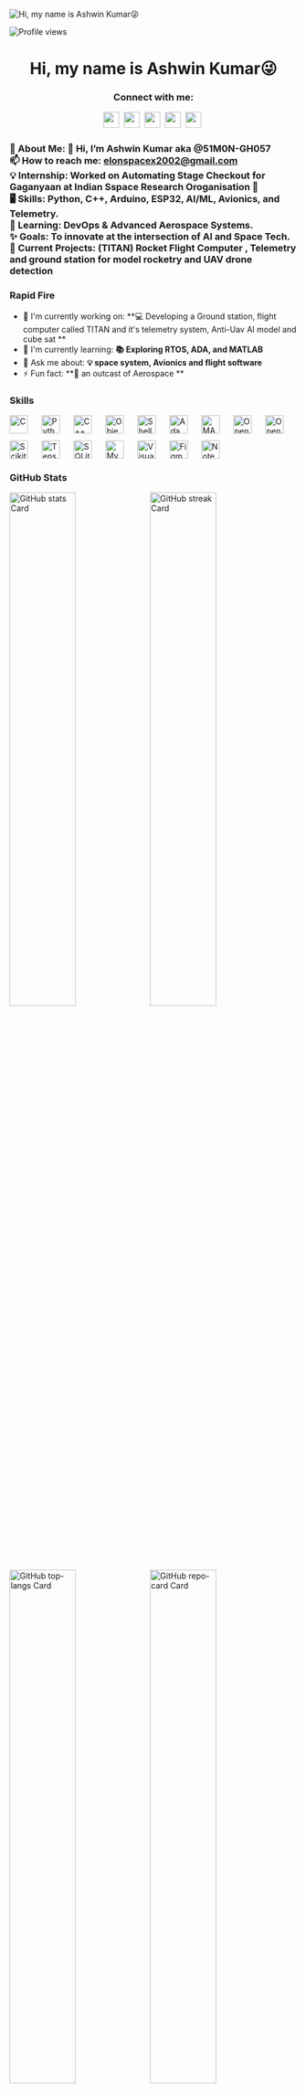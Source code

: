 ![Hi, my name is Ashwin Kumar😜](https://static.wixstatic.com/media/53fad0_ce0704caa0174d6aa9b2b8101a62fa77~mv2.gif)

![Profile views](https://komarev.com/ghpvc/?username=OutlawGhost&label=Profile%20views&color=0e75b6&style=flat)

<div id="toc">
  <ul align="center" style="list-style: none">
    <summary>
      <h1>
        Hi, my name is Ashwin Kumar😜
      </h1>
    </summary>
  </ul>
</div>

**<h3 align="center">Connect with me:</h3>** 
<p align="center"><a href="elonspacex2002@gmail.com" target="_blank"><img src="https://img.shields.io/badge/Gmail-D14836?style=flat-square&logo=gmail&logoColor=white" height="28" style="margin-right: 4px"></a> <a href="https://github.com/OutlawGhost" target="_blank"><img src="https://img.shields.io/badge/GitHub-100000?style=flat-square&logo=github&logoColor=white" height="28" style="margin-right: 4px"></a> <a href="https://www.linkedin.com/in/ashwin-kumar-b-d22m03y2005" target="_blank"><img src="https://img.shields.io/badge/LinkedIn-0077B5?style=flat-square&logo=linkedin&logoColor=white" height="28" style="margin-right: 4px"></a> <a href="https://www.instagram.com/ash_pathfinder_" target="_blank"><img src="https://img.shields.io/badge/Instagram-E4405F?style=flat-square&logo=instagram&logoColor=white" height="28" style="margin-right: 4px"></a> <a href="https://twitter.com/@Ashwinmusk" target="_blank"><img src="https://img.shields.io/badge/Twitter-000000?style=flat-square&logo=X&logoColor=white" height="28" style="margin-right: 4px"></a></p>

 **<h3 align="left"> 💫 About Me:
👋 Hi, I’m Ashwin Kumar aka @51M0N-GH057<br>📫 How to reach me: elonspacex2002@gmail.com<br>💡 Internship: Worked on Automating Stage Checkout for Gaganyaan at Indian Sspace Research Oroganisation 🌟<br>🖥️ Skills: Python, C++, Arduino, ESP32, AI/ML, Avionics, and Telemetry.<br>📖 Learning: DevOps & Advanced Aerospace Systems.<br>✨ Goals: To innovate at the intersection of AI and Space Tech.<br>🌌 Current Projects: (TITAN) Rocket Flight Computer , Telemetry and ground station for model rocketry and UAV drone detection</h3>**

**<h3 align="left">Rapid Fire</h3>**

- 💼 I'm currently working on: **💻 Developing a Ground station, flight computer called TITAN and it's telemetry system, Anti-Uav AI model and cube sat **
- 🌱 I'm currently learning: **📚 Exploring RTOS, ADA, and MATLAB**
- 💬 Ask me about: **💡 space system, Avionics and flight software**
- ⚡ Fun fact: **🎢 an outcast of Aerospace **

 **<h3 align="left">Skills</h3>**

<div style="display: flex; flex-wrap: wrap; gap: 12px; justify-content: left;"><img src="https://img.shields.io/badge/C-A8B9CC?logo=c&logoColor=white" height="32" alt="C" style="margin-right: 12px"> <img src="https://img.shields.io/badge/Python-306998?logo=python&logoColor=white" height="32" alt="Python" style="margin-right: 12px"> <img src="https://img.shields.io/badge/C%2B%2B-F34B7F?logo=c%2B%2B&logoColor=white" height="32" alt="C++" style="margin-right: 12px"> <img src="https://img.shields.io/badge/Objective-C-OC?logo=objective-c&logoColor=white" height="32" alt="Objective-C" style="margin-right: 12px"> <img src="https://img.shields.io/badge/Shell-4EAA25?logo=gnu-bash&logoColor=white" height="32" alt="Shell" style="margin-right: 12px"> <img src="https://img.shields.io/badge/Ada-003D6A?logo=ada&logoColor=white" height="32" alt="Ada" style="margin-right: 12px"> <img src="https://img.shields.io/badge/MATLAB-0076A8?logo=matlab&logoColor=white" height="32" alt="MATLAB" style="margin-right: 12px"> <img src="https://img.shields.io/badge/OpenCV-5C3EE8?logo=opencv&logoColor=white" height="32" alt="OpenCV" style="margin-right: 12px"> <img src="https://img.shields.io/badge/OpenAI-412991?logo=openai&logoColor=white" height="32" alt="OpenAI" style="margin-right: 12px"> <img src="https://img.shields.io/badge/Scikit--learn-F7931E?logo=scikit-learn&logoColor=white" height="32" alt="Scikit-learn" style="margin-right: 12px"> <img src="https://img.shields.io/badge/TensorFlow-FF6F00?logo=tensorflow&logoColor=white" height="32" alt="TensorFlow" style="margin-right: 12px"> <img src="https://img.shields.io/badge/SQLite-003B57?logo=sqlite&logoColor=white" height="32" alt="SQLite" style="margin-right: 12px"> <img src="https://img.shields.io/badge/MySQL-4479A1?logo=mysql&logoColor=white" height="32" alt="MySQL" style="margin-right: 12px"> <img src="https://img.shields.io/badge/Visual_Studio_Code-007ACC?logo=visual-studio-code&logoColor=white" height="32" alt="Visual Studio Code" style="margin-right: 12px"> <img src="https://img.shields.io/badge/Figma-F24E1E?logo=figma&logoColor=white" height="32" alt="Figma" style="margin-right: 12px"> <img src="https://img.shields.io/badge/Notepad++-90E59A?logo=notepad-plus-plus&logoColor=white" height="32" alt="Notepad++" style="margin-right: 12px"></div>

 **<h3 align="left">GitHub Stats</h3>**

<p align="left">
  <img width="48%" src="https://github-readme-stats.vercel.app/api?username=OutlawGhost&theme=react&hide_title=false&hide_rank=false&show_icons=false&include_all_commits=false&count_private=true&line_height=23" alt="GitHub stats Card" />
  <img width="48%" src="https://streak-stats.demolab.com/?user=OutlawGhost&theme=react&hide_border=false&date_format=M+j%5B%2C+Y%5D&mode=daily&hide_total_contributions=false&hide_current_streak=false&hide_longest_streak=false&card_height=200" alt="GitHub streak Card" />
</p>

<p align="left">
  <img width="48%" src="https://github-readme-stats.vercel.app/api/top-langs?username=OutlawGhost&theme=react&hide_title=false&layout=compact&langs_count=6&hide_progress=false&card_width=400" alt="GitHub top-langs Card" />
  <img width="48%" src="https://github-readme-stats.vercel.app/api/pin/?username=OutlawGhost&repo=Aerospace&theme=shadow_red&cache_seconds=1800&border_radius=10&show_owner=true&title_color=66b3ff&text_color=000000&icon_color=66d9ff&border_color=66d9ff&bg_color=ffff66&hide_border=false" alt="GitHub repo-card Card" />
</p>

 **<h3 align="left">Support Me</h3>**

<p align="left"><a href="https://ko-fi.com/sushil_" target="_blank"><img src="https://img.shields.io/badge/Ko--fi-343B45?logo=kofi&logoColor=Black" height="36" style="margin-right: 4px"></a></p>
 </div> ###
<img src="https://raw.githubusercontent.com/maurodesouza/maurodesouza/output/snake.yml" alt="Snake animation" /> ###
